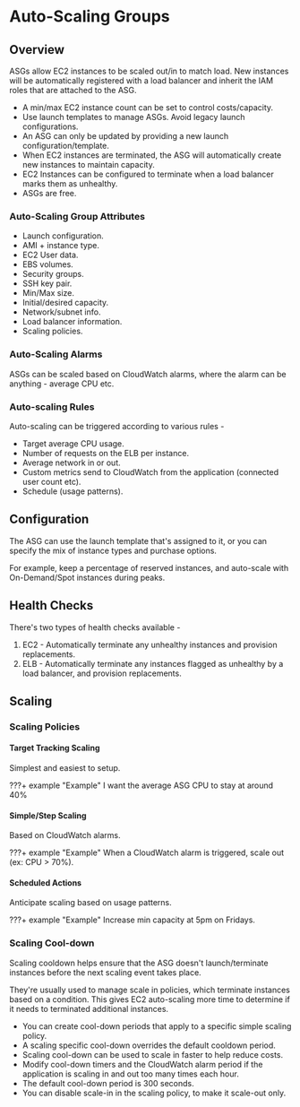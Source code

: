 # Auto-Scaling Groups

## Overview

ASGs allow EC2 instances to be scaled out/in to match load. New instances will be automatically
registered with a load balancer and inherit the IAM roles that are attached to the ASG.

- A min/max EC2 instance count can be set to control costs/capacity.
- Use launch templates to manage ASGs. Avoid legacy launch configurations.
- An ASG can only be updated by providing a new launch configuration/template.
- When EC2 instances are terminated, the ASG will automatically create new instances to maintain capacity.
- EC2 Instances can be configured to terminate when a load balancer marks them as unhealthy.
- ASGs are free.

### Auto-Scaling Group Attributes

- Launch configuration.
- AMI + instance type.
- EC2 User data.
- EBS volumes.
- Security groups.
- SSH key pair.
- Min/Max size.
- Initial/desired capacity.
- Network/subnet info.
- Load balancer information.
- Scaling policies.

### Auto-Scaling Alarms

ASGs can be scaled based on CloudWatch alarms, where the alarm can be anything - average CPU etc.

### Auto-scaling Rules

Auto-scaling can be triggered according to various rules - 

- Target average CPU usage.
- Number of requests on the ELB per instance.
- Average network in or out.
- Custom metrics send to CloudWatch from the application (connected user count etc).
- Schedule (usage patterns).

## Configuration

The ASG can use the launch template that's assigned to it, or you can specify the mix of instance
types and purchase options.

For example, keep a percentage of reserved instances, and auto-scale with On-Demand/Spot instances during peaks.

## Health Checks

There's two types of health checks available -

1. EC2 - Automatically terminate any unhealthy instances and provision replacements.
2. ELB - Automatically terminate any instances flagged as unhealthy by a load balancer, and provision replacements.

## Scaling

### Scaling Policies

#### Target Tracking Scaling

Simplest and easiest to setup.

???+ example "Example"
    I want the average ASG CPU to stay at around 40%

#### Simple/Step Scaling

Based on CloudWatch alarms.

???+ example "Example"
    When a CloudWatch alarm is triggered, scale out (ex: CPU > 70%).

#### Scheduled Actions

Anticipate scaling based on usage patterns.

???+ example "Example"
    Increase min capacity at 5pm on Fridays.

### Scaling Cool-down

Scaling cooldown helps ensure that the ASG doesn't launch/terminate instances before the next 
scaling event takes place.

They're usually used to manage scale in policies, which terminate instances based on a condition.
This gives EC2 auto-scaling more time to determine if it needs to terminated additional instances.

- You can create cool-down periods that apply to a specific simple scaling policy.
- A scaling specific cool-down overrides the default cooldown period.
- Scaling cool-down can be used to scale in faster to help reduce costs.
- Modify cool-down timers and the CloudWatch alarm period if the application is scaling in and out
  too many times each hour.
- The default cool-down period is 300 seconds.
- You can disable scale-in in the scaling policy, to make it scale-out only.
